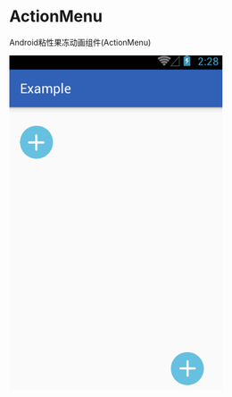 # ActionMenu
Android粘性果冻动画组件(ActionMenu)


![image](https://github.com/dgyqll/ActionMenu/blob/master/app/src/main/res/drawable/1F31P95956-2305-0.gif)
